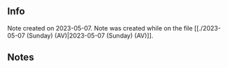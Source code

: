 ## Info
Note created on 2023-05-07.
Note was created while on the file [[./2023-05-07 (Sunday) (AV)|2023-05-07 (Sunday) (AV)]].
## Notes
